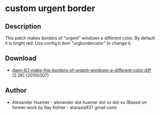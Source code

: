 # custom urgent border

## Description

This patch makes borders of "urgent" windows a different color.
By default it is bright red.
Use config.h item "urgbordercolor" to change it.

## Download

 * [dwm-6.1-make-the-borders-of-urgent-windows-a-different-color.diff](dwm-6.1-make-the-borders-of-urgent-windows-a-different-color.diff) (2.2K) (20150307)

## Author

 * Alexander Huemer - alexander dot huemer dot xx dot vu (Based on former work by Ray Kohler - ataraxia937 gmail com)
